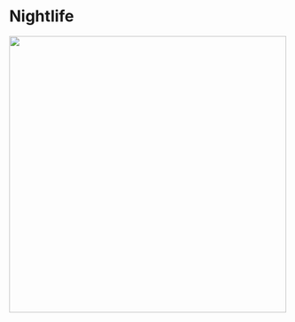 # Nightlife

<img src="![NightlifeLogo](https://github.com/darasafe/nightlife/assets/103866780/931084f5-e549-4565-adad-25c9ae236fcd)
" width="500">
